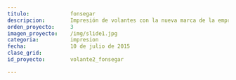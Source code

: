 ```yaml
---
titulo:				fonsegar
descripcion:		Impresión de volantes con la nueva marca de la empresa.
orden_proyecto: 	3
imagen_proyecto:	/img/slide1.jpg
categoria:			impresion
fecha:				10 de julio de 2015
clase_grid:	
id_proyecto:		volante2_fonsegar			

---
```

